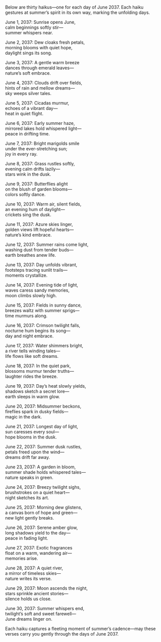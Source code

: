 Below are thirty haikus—one for each day of June 2037. Each haiku gestures at summer’s spirit in its own way, marking the unfolding days.

June 1, 2037:
Sunrise opens June,  
calm beginnings softly stir—  
summer whispers near.

June 2, 2037:
Dew cloaks fresh petals,  
morning blooms with quiet hope,  
daylight sings its song.

June 3, 2037:
A gentle warm breeze  
dances through emerald leaves—  
nature’s soft embrace.

June 4, 2037:
Clouds drift over fields,  
hints of rain and mellow dreams—  
sky weeps silver tales.

June 5, 2037:
Cicadas murmur,  
echoes of a vibrant day—  
heat in quiet flight.

June 6, 2037:
Early summer haze,  
mirrored lakes hold whispered light—  
peace in drifting time.

June 7, 2037:
Bright marigolds smile  
under the ever-stretching sun;  
joy in every ray.

June 8, 2037:
Grass rustles softly,  
evening calm drifts lazily—  
stars wink in the dusk.

June 9, 2037:
Butterflies alight  
on the blush of garden blooms—  
colors softly dance.

June 10, 2037:
Warm air, silent fields,  
an evening hum of daylight—  
crickets sing the dusk.

June 11, 2037:
Azure skies linger,  
golden views lift hopeful hearts—  
nature’s kind embrace.

June 12, 2037:
Summer rains come light,  
washing dust from tender buds—  
earth breathes anew life.

June 13, 2037:
Day unfolds vibrant,  
footsteps tracing sunlit trails—  
moments crystallize.

June 14, 2037:
Evening tide of light,  
waves caress sandy memories,  
moon climbs slowly high.

June 15, 2037:
Fields in sunny dance,  
breezes waltz with summer sprigs—  
time murmurs along.

June 16, 2037:
Crimson twilight falls,  
nocturne hum begins its song—  
day and night embrace.

June 17, 2037:
Water shimmers bright,  
a river tells winding tales—  
life flows like soft dreams.

June 18, 2037:
In the quiet park,  
blossoms murmur tender truths—  
laughter rides the breeze.

June 19, 2037:
Day’s heat slowly yields,  
shadows sketch a secret lore—  
earth sleeps in warm glow.

June 20, 2037:
Midsummer beckons,  
fireflies spark in dusky fields—  
magic in the dark.

June 21, 2037:
Longest day of light,  
sun caresses every soul—  
hope blooms in the dusk.

June 22, 2037:
Summer dusk rustles,  
petals freed upon the wind—  
dreams drift far away.

June 23, 2037:
A garden in bloom,  
summer shade holds whispered tales—  
nature speaks in green.

June 24, 2037:
Breezy twilight sighs,  
brushstrokes on a quiet heart—  
night sketches its art.

June 25, 2037:
Morning dew glistens,  
a canvas born of hope and green—  
new light gently breaks.

June 26, 2037:
Serene amber glow,  
long shadows yield to the day—  
peace in fading light.

June 27, 2037:
Exotic fragrances  
float on a warm, wandering air—  
memories arise.

June 28, 2037:
A quiet river,  
a mirror of timeless skies—  
nature writes its verse.

June 29, 2037:
Moon ascends the night,  
stars sprinkle ancient stories—  
silence holds us close.

June 30, 2037:
Summer whispers end,  
twilight’s soft and sweet farewell—  
June dreams linger on.

Each haiku captures a fleeting moment of summer’s cadence—may these verses carry you gently through the days of June 2037.
